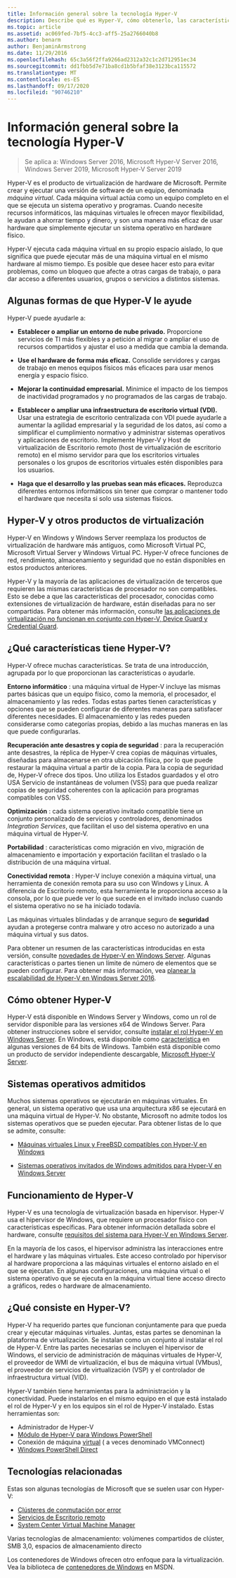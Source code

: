 ```yaml
---
title: Información general sobre la tecnología Hyper-V
description: Describe qué es Hyper-V, cómo obtenerlo, las características clave y los usos comunes.
ms.topic: article
ms.assetid: ac069fed-7bf5-4cc3-aff5-25a2766040b8
ms.author: benarm
author: BenjaminArmstrong
ms.date: 11/29/2016
ms.openlocfilehash: 65c3a56f2ffa9266ad2312a32c1c2d712951ec34
ms.sourcegitcommit: dd1fbb5d7e71ba8cd1b5bfaf38e3123bca115572
ms.translationtype: MT
ms.contentlocale: es-ES
ms.lasthandoff: 09/17/2020
ms.locfileid: "90746210"
---
```

# <a name="hyper-v-technology-overview"></a>Información general sobre la tecnología Hyper-V

>Se aplica a: Windows Server 2016, Microsoft Hyper-V Server 2016, Windows Server 2019, Microsoft Hyper-V Server 2019

Hyper-V es el producto de virtualización de hardware de Microsoft. Permite crear y ejecutar una versión de software de un equipo, denominada *máquina virtual*. Cada máquina virtual actúa como un equipo completo en el que se ejecuta un sistema operativo y programas. Cuando necesite recursos informáticos, las máquinas virtuales le ofrecen mayor flexibilidad, le ayudan a ahorrar tiempo y dinero, y son una manera más eficaz de usar hardware que simplemente ejecutar un sistema operativo en hardware físico.

Hyper-V ejecuta cada máquina virtual en su propio espacio aislado, lo que significa que puede ejecutar más de una máquina virtual en el mismo hardware al mismo tiempo. Es posible que desee hacer esto para evitar problemas, como un bloqueo que afecte a otras cargas de trabajo, o para dar acceso a diferentes usuarios, grupos o servicios a distintos sistemas.

## <a name="some-ways-hyper-v-can-help-you"></a>Algunas formas de que Hyper-V le ayude

Hyper-V puede ayudarle a:

- **Establecer o ampliar un entorno de nube privado.** Proporcione servicios de TI más flexibles y a petición al migrar o ampliar el uso de recursos compartidos y ajustar el uso a medida que cambia la demanda.

- **Use el hardware de forma más eficaz.** Consolide servidores y cargas de trabajo en menos equipos físicos más eficaces para usar menos energía y espacio físico.

- **Mejorar la continuidad empresarial.** Minimice el impacto de los tiempos de inactividad programados y no programados de las cargas de trabajo.

- **Establecer o ampliar una infraestructura de escritorio virtual (VDI).** Usar una estrategia de escritorio centralizada con VDI puede ayudarle a aumentar la agilidad empresarial y la seguridad de los datos, así como a simplificar el cumplimiento normativo y administrar sistemas operativos y aplicaciones de escritorio. Implemente Hyper-V y Host de virtualización de Escritorio remoto (host de virtualización de escritorio remoto) en el mismo servidor para que los escritorios virtuales personales o los grupos de escritorios virtuales estén disponibles para los usuarios.

- **Haga que el desarrollo y las pruebas sean más eficaces.** Reproduzca diferentes entornos informáticos sin tener que comprar o mantener todo el hardware que necesita si solo usa sistemas físicos.

## <a name="hyper-v-and-other-virtualization-products"></a>Hyper-V y otros productos de virtualización

Hyper-V en Windows y Windows Server reemplaza los productos de virtualización de hardware más antiguos, como Microsoft Virtual PC, Microsoft Virtual Server y Windows Virtual PC. Hyper-V ofrece funciones de red, rendimiento, almacenamiento y seguridad que no están disponibles en estos productos anteriores.

Hyper-V y la mayoría de las aplicaciones de virtualización de terceros que requieren las mismas características de procesador no son compatibles. Esto se debe a que las características del procesador, conocidas como extensiones de virtualización de hardware, están diseñadas para no ser compartidas. Para obtener más información, consulte [las aplicaciones de virtualización no funcionan en conjunto con Hyper-V, Device Guard y Credential Guard](https://support.microsoft.com/kb/3204980).

## <a name="what-features-does-hyper-v-have"></a>¿Qué características tiene Hyper-V?

Hyper-V ofrece muchas características. Se trata de una introducción, agrupada por lo que proporcionan las características o ayudarle.

**Entorno informático** : una máquina virtual de Hyper-V incluye las mismas partes básicas que un equipo físico, como la memoria, el procesador, el almacenamiento y las redes. Todas estas partes tienen características y opciones que se pueden configurar de diferentes maneras para satisfacer diferentes necesidades. El almacenamiento y las redes pueden considerarse como categorías propias, debido a las muchas maneras en las que puede configurarlas.

**Recuperación ante desastres y copia de seguridad** : para la recuperación ante desastres, la réplica de Hyper-V crea copias de máquinas virtuales, diseñadas para almacenarse en otra ubicación física, por lo que puede restaurar la máquina virtual a partir de la copia. Para la copia de seguridad de, Hyper-V ofrece dos tipos. Uno utiliza los Estados guardados y el otro USA Servicio de instantáneas de volumen (VSS) para que pueda realizar copias de seguridad coherentes con la aplicación para programas compatibles con VSS.

**Optimización** : cada sistema operativo invitado compatible tiene un conjunto personalizado de servicios y controladores, denominados *Integration Services*, que facilitan el uso del sistema operativo en una máquina virtual de Hyper-V.

**Portabilidad** : características como migración en vivo, migración de almacenamiento e importación y exportación facilitan el traslado o la distribución de una máquina virtual.

**Conectividad remota** : Hyper-V incluye conexión a máquina virtual, una herramienta de conexión remota para su uso con Windows y Linux. A diferencia de Escritorio remoto, esta herramienta le proporciona acceso a la consola, por lo que puede ver lo que sucede en el invitado incluso cuando el sistema operativo no se ha iniciado todavía.

Las máquinas virtuales blindadas y de arranque seguro de **seguridad** ayudan a protegerse contra malware y otro acceso no autorizado a una máquina virtual y sus datos.

Para obtener un resumen de las características introducidas en esta versión, consulte [novedades de Hyper-V en Windows Server](What-s-new-in-Hyper-V-on-Windows.md). Algunas características o partes tienen un límite de número de elementos que se pueden configurar. Para obtener más información, vea [planear la escalabilidad de Hyper-V en Windows Server 2016](./plan/plan-hyper-v-scalability-in-windows-server.md).

## <a name="how-to-get-hyper-v"></a>Cómo obtener Hyper-V

Hyper-V está disponible en Windows Server y Windows, como un rol de servidor disponible para las versiones x64 de Windows Server. Para obtener instrucciones sobre el servidor, consulte [instalar el rol Hyper-V en Windows Server](get-started/Install-the-Hyper-V-role-on-Windows-Server.md). En Windows, está disponible como [característica](/virtualization/hyper-v-on-windows/index) en algunas versiones de 64 bits de Windows. También está disponible como un producto de servidor independiente descargable, [Microsoft Hyper-V Server](https://www.microsoft.com/evalcenter/evaluate-hyper-v-server-2019).

## <a name="supported-operating-systems"></a>Sistemas operativos admitidos

Muchos sistemas operativos se ejecutarán en máquinas virtuales. En general, un sistema operativo que usa una arquitectura x86 se ejecutará en una máquina virtual de Hyper-V. No obstante, Microsoft no admite todos los sistemas operativos que se pueden ejecutar. Para obtener listas de lo que se admite, consulte:

- [Máquinas virtuales Linux y FreeBSD compatibles con Hyper-V en Windows](Supported-Linux-and-FreeBSD-virtual-machines-for-Hyper-V-on-Windows.md)

- [Sistemas operativos invitados de Windows admitidos para Hyper-V en Windows Server](Supported-Windows-guest-operating-systems-for-Hyper-V-on-Windows.md)

## <a name="how-hyper-v-works"></a>Funcionamiento de Hyper-V

Hyper-V es una tecnología de virtualización basada en hipervisor. Hyper-V usa el hipervisor de Windows, que requiere un procesador físico con características específicas. Para obtener información detallada sobre el hardware, consulte [requisitos del sistema para Hyper-V en Windows Server](System-requirements-for-Hyper-V-on-Windows.md).

En la mayoría de los casos, el hipervisor administra las interacciones entre el hardware y las máquinas virtuales. Este acceso controlado por hipervisor al hardware proporciona a las máquinas virtuales el entorno aislado en el que se ejecutan. En algunas configuraciones, una máquina virtual o el sistema operativo que se ejecuta en la máquina virtual tiene acceso directo a gráficos, redes o hardware de almacenamiento.

## <a name="what-does-hyper-v-consist-of"></a>¿Qué consiste en Hyper-V?

Hyper-V ha requerido partes que funcionan conjuntamente para que pueda crear y ejecutar máquinas virtuales. Juntas, estas partes se denominan la plataforma de virtualización. Se instalan como un conjunto al instalar el rol de Hyper-V. Entre las partes necesarias se incluyen el hipervisor de Windows, el servicio de administración de máquinas virtuales de Hyper-V, el proveedor de WMI de virtualización, el bus de máquina virtual (VMbus), el proveedor de servicios de virtualización (VSP) y el controlador de infraestructura virtual (VID).

Hyper-V también tiene herramientas para la administración y la conectividad. Puede instalarlos en el mismo equipo en el que está instalado el rol de Hyper-V y en los equipos sin el rol de Hyper-V instalado. Estas herramientas son:

- Administrador de Hyper-V
- [Módulo de Hyper-V para Windows PowerShell](/powershell/module/hyper-v/index)
- Conexión de máquina [virtual](./learn-more/hyper-v-virtual-machine-connect.md) \( a veces denominado VMConnect\)
- [Windows PowerShell Direct](manage/Manage-Windows-virtual-machines-with-PowerShell-Direct.md)

## <a name="related-technologies"></a>Tecnologías relacionadas

Estas son algunas tecnologías de Microsoft que se suelen usar con Hyper-V:

- [Clústeres de conmutación por error](../../failover-clustering/whats-new-in-failover-clustering.md)
- [Servicios de Escritorio remoto](../../remote/remote-desktop-services/welcome-to-rds.md)
- [System Center Virtual Machine Manager](/system-center/vmm/overview)

Varias tecnologías de almacenamiento: volúmenes compartidos de clúster, SMB 3,0, espacios de almacenamiento directo

Los contenedores de Windows ofrecen otro enfoque para la virtualización. Vea la biblioteca de [contenedores de Windows](/virtualization/windowscontainers/index) en MSDN.